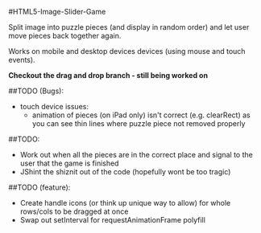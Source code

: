 #HTML5-Image-Slider-Game

Split image into puzzle pieces (and display in random order) and let user move pieces back together again.

Works on mobile and desktop devices devices (using mouse and touch events).

**Checkout the drag and drop branch - still being worked on**

##TODO (Bugs):
* touch device issues:
    * animation of pieces (on iPad only) isn't correct (e.g. clearRect) as you can see thin lines where puzzle piece not removed properly

##TODO:
* Work out when all the pieces are in the correct place and signal to the user that the game is finished
* JShint the shiznit out of the code (hopefully wont be too tragic)
	
##TODO (feature):
* Create handle icons (or think up unique way to allow) for whole rows/cols to be dragged at once
* Swap out setInterval for requestAnimationFrame polyfill